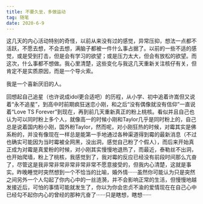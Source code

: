 ```yaml
---
title: 不要久坐，多做运动
tag: 随笔
date: 2020-6-9
---
```


这几天的内心活动特别的奇怪，以前从来没有过的感觉，异常压抑，想法一点都不活跃，不愿去想，不会去想，满脑子都被一件什么事占据了。以前的一些不适的感觉，或是受到打击，但是会有学习的欲望；或是压力太大，但会有放松的欲望。而这次，什么事都不想做。我心里清楚，这些变化与我这几天重新关注核仔有关，但肯定不是实质原因，而是一个导火索。

我是一个喜新厌旧的人。

回想起自己追星（也许说成idol更合适吧）的历程，从小学、初中追着许嵩但又说着“永不追星”，到高中时前期疯狂迷恋小刚，和之后“没有偶像就没有信仰”一直说着“Love TS Forever”到现在，再到前几天重新真正的粉上桃核。看似并且自己也认为可以同时粉上多个人，就像高一的时候小刚和Taylor几乎是同时粉上的，自己总是说着国内粉小刚，国外粉Taylor，然而呢，对小刚狂热的时候，对霉其实是佛系粉的，并没有像现在一样总是能第一手地通过各种渠道得到霉的最新消息（不过也确实可能因为当时霉被全网黑，没出洞，感觉自己粉了个假人），而后来开始真正成为对霉是真爱粉的时候，对小刚其实慢慢地退热了，而最近，泰勒丝不出洞，也开始爬墙，粉上了桃核，我感觉到了，我对霉的反应已经没有前段时间那么亢奋了，尽管这是我非常非常非常非常非常不愿意接受的，但我内心清楚，这就是事实。昨晚睡觉时突然想到一个不恰当的比喻，婚外情······虽然你可能认为只是突然之间另外一个人勾起了你内心中的一丝涟漪，并不会影响正常的生活，但慢慢地越发接近后，可怕的事情可能就发生了，你以为你会忠贞不渝的爱情现在在自己心中已经勾不起你内心的曾经的那种亢奋了······只是瞎想，瞎想······


